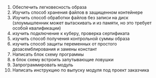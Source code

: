 
1) Обеспечить легковесность образа
2) Изучить способ хранения файлов в защищенном контейнере
3) Изучить способ обработки файлов без записи на диск (злоумышленник может вытаскивать и из памяти, но это требует особой квалификации)
4) изучить подключение к куберу, проверка сертификата
5) изучить способ получения контрольной суммы образа
6) изучить способ защиты переменных от простого дезасемблирования и замены констант
7) Написать блок схему программы
8) в блок схему встроить запутывающие ловушки
9) Запрограммировать модуль
10) Написать инструкцию по выпуску модуля под проект заказчика